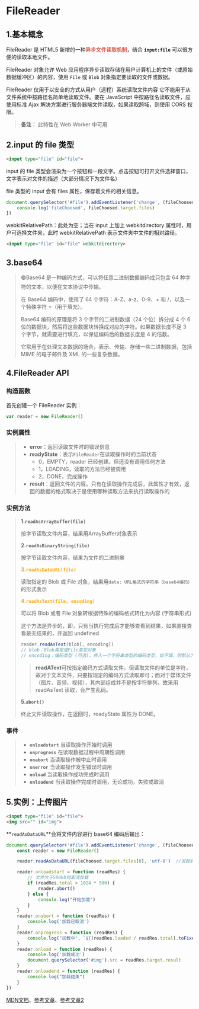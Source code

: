 # FileReader

## 1.基本概念

FileReader 是 HTML5 新增的一种<strong style="color:#DD5145">异步文件读取机制</strong>，结合 **`input:file`** 可以很方便的读取本地文件。

FileReader 对象允许 Web 应用程序异步读取存储在用户计算机上的文件（或原始数据缓冲区）的内容，使用 `File` 或 `Blob` 对象指定要读取的文件或数据。

FileReader 仅用于以安全的方式从用户（远程）系统读取文件内容 它不能用于从文件系统中按路径名简单地读取文件。要在 JavaScript 中按路径名读取文件，应使用标准 Ajax 解决方案进行服务器端文件读取，如果读取跨域，则使用 CORS 权限。

> **备注：** 此特性在 Web Worker 中可用

## 2.input 的 file 类型

```html
<input type="file" id="file">
```

input 的 file 类型会渲染为一个按钮和一段文字。点击按钮可打开文件选择窗口，文字表示对文件的描述（大部分情况下为文件名）

file 类型的 input 会有 files 属性，保存着文件的相关信息。

```js
document.querySelector('#file').addEventListener('change', (fileChoosed) => {
    console.log('fileChoosed', fileChoosed.target.files)    
})
```

webkitRelativePath：此处为空；当在 input 上加上 webkitdirectory 属性时，用户可选择文件夹，此时 webkitRelativePath 表示文件夹中文件的相对路径。

```html
<input type="file" id="file" webkitdirectory>
```

## 3.base64

> 🟢Base64 是一种编码方式，可以将任意二进制数据编码成只包含 64 种字符的文本，以便在文本协议中传输。
>
> 在 Base64 编码中，使用了 64 个字符：A-Z、a-z、0-9、+ 和 /，以及一个特殊字符 =（用于填充）。 
>
> Base64 编码的原理是将 3 个字节的二进制数据（24 个位）拆分成 4 个 6 位的数据块，然后将这些数据块转换成对应的字符。如果数据长度不足 3 个字节，就需要进行填充，以保证编码后的数据长度是 4 的倍数。
>
> 它常用于在处理文本数据的场合，表示、传输、存储一些二进制数据，包括 MIME 的电子邮件及 XML 的一些复杂数据。

## 4.FileReader API

### 构造函数

首先创建一个 FileReader 实例：

```javascript
var reader = new FileReader()
```

### 实例属性

> - **error**：返回读取文件时的错误信息
> - **readyState**：表示`FileReader`在读取操作时的当前状态
>   - 0，EMPTY，reader 已经创建。但还没有调用任何方法
>   - 1，LOADING，读取的方法已经被调用
>   - 2，DONE，完成操作
> - **result**：返回文件的内容。只有在读取操作完成后，此属性才有效，返回的数据的格式取决于是使用哪种读取方法来执行读取操作的

### 实例方法

> **1.`readAsArrayBuffer(file)`**
>
> 按字节读取文件内容，结果用ArrayBuffer对象表示
>
> **2.`readAsBinaryString(file)`**
>
> 按字节读取文件内容，结果为文件的二进制串
>
> <strong style="color:orange">3.`readAsDataURL(file)`</strong>
>
> 读取指定的 Blob 或 File 对象，结果用`data: URL格式的字符串（base64编码）`的形式表示
>
> <strong style="color:orange">4.`readAsText(file, encoding)`</strong>
>
> 可以将 Blob 或者 File 对象转根据特殊的编码格式转化为内容 (字符串形式)
>
> 这个方法是异步的，即，只有当执行完成后才能够查看到结果，如果直接查看是无结果的，并返回 undefined
>
> ```js
> reader.readAsText(blob[, encoding])
> // blob：Blob类型或File类型对象
> // encoding：编码类型 (可选)，传入一个字符串类型的编码类型，如不填，则默认为“utf-8”类型
> ```
>
> > **readAText**可按指定编码方式读取文件，但读取文件的单位是字符，故对于文本文件，只要按规定的编码方式读取即可；而对于媒体文件（图片、音频、视频），其内部组成并不是按字符排列，故采用 readAsText 读取，会产生乱码。
>
> **5.`abort()`**
>
> 终止文件读取操作，在返回时，readyState 属性为 DONE。

### 事件

> - **`onloadstart`** 当读取操作开始时调用
> - **`onprogress`** 在读取数据过程中周期性调用
> - **`onabort`** 当读取操作被中止时调用
> - **`onerror`** 当读取操作发生错误时调用
> - **`onload`** 当读取操作成功完成时调用
> - **`onloadend`** 当读取操作完成时调用，无论成功，失败或取消

## 5.实例：上传图片

```html
<input type="file" id="file">
<img src="" id="img">
```

**`readAsDataURL`**会将文件内容进行 base64 编码后输出：

```js
document.querySelector('#file').addEventListener('change', (fileChoosed) => {
    const reader = new FileReader()

    reader.readAsDataURL(fileChoosed.target.files[0], 'utf-8')	//发起异步请求

    reader.onloadstart = function (readRes) {
        // 文件大于500kb则取消加载
        if (readRes.total > 1024 * 500) {
            reader.abort()
        } else {
            console.log("开始加载")
        }
    }
    reader.onabort = function (readRes) {
        console.log('加载已取消')
    }
    reader.onprogress = function (readRes) {
        console.log("加载中", `${(readRes.loaded / readRes.total).toFixed(2) * 100}/100`)
    }
    reader.onload = function (readRes) {
        console.log('加载成功')
        document.querySelector('#img').src = readRes.target.result
    }
    reader.onloadend = function (readRes) {
        console.log("加载结束")
    }
})
```



[MDN文档](https://developer.mozilla.org/zh-CN/docs/Web/API/FileReader)、[参考文章](https://blog.csdn.net/weixin_44116302/article/details/91554835)、[参考文章2](https://devpress.csdn.net/viewdesign/64094e44986c660f3cf91cba.html)